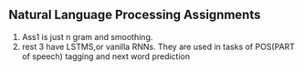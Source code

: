 ## Natural Language Processing Assignments

1. Ass1 is just n gram and smoothing.
2. rest 3 have LSTMS,or vanilla RNNs. They are used in tasks of POS(PART of speech) tagging and next word prediction
